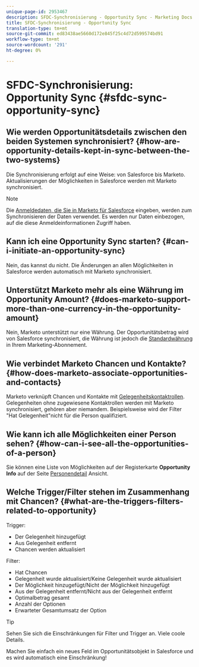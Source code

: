 ```yaml
---
unique-page-id: 2953467
description: SFDC-Synchronisierung - Opportunity Sync - Marketing Docs - Produktdokumentation
title: SFDC-Synchronisierung - Opportunity Sync
translation-type: tm+mt
source-git-commit: ed83438ae5660d172e845f25c4d72d599574bd91
workflow-type: tm+mt
source-wordcount: '291'
ht-degree: 0%

---
```



# SFDC-Synchronisierung: Opportunity Sync {#sfdc-sync-opportunity-sync}

## Wie werden Opportunitätsdetails zwischen den beiden Systemen synchronisiert? {#how-are-opportunity-details-kept-in-sync-between-the-two-systems}

Die Synchronisierung erfolgt auf eine Weise: von Salesforce bis Marketo. Aktualisierungen der Möglichkeiten in Salesforce werden mit Marketo synchronisiert.

>[!NOTE]
>
>Die [Anmeldedaten, die Sie in Marketo für Salesforce](/help/marketo/product-docs/crm-sync/salesforce-sync/setup/enterprise-unlimited-edition/step-2-of-3-create-a-salesforce-user-for-marketo-enterprise-unlimited.md) eingeben, werden zum Synchronisieren der Daten verwendet. Es werden nur Daten einbezogen, auf die diese Anmeldeinformationen Zugriff haben.

## Kann ich eine Opportunity Sync starten? {#can-i-initiate-an-opportunity-sync}

Nein, das kannst du nicht. Die Änderungen an allen Möglichkeiten in Salesforce werden automatisch mit Marketo synchronisiert.

## Unterstützt Marketo mehr als eine Währung im Opportunity Amount? {#does-marketo-support-more-than-one-currency-in-the-opportunity-amount}

Nein, Marketo unterstützt nur eine Währung. Der Opportunitätsbetrag wird von Salesforce synchronisiert, die Währung ist jedoch die [Standardwährung](/help/marketo/product-docs/administration/settings/set-default-location-settings-for-a-subscription.md#set-the-default-currency-settings-for-a-subscription) in Ihrem Marketing-Abonnement.

## Wie verbindet Marketo Chancen und Kontakte? {#how-does-marketo-associate-opportunities-and-contacts}

Marketo verknüpft Chancen und Kontakte mit [Gelegenheitskontaktrollen](https://help.salesforce.com/HTViewHelpDoc?id=contactroles.htm). Gelegenheiten ohne zugewiesene Kontaktrollen werden mit Marketo synchronisiert, gehören aber niemandem. Beispielsweise wird der Filter &quot;Hat Gelegenheit&quot;nicht für die Person qualifiziert.

## Wie kann ich alle Möglichkeiten einer Person sehen? {#how-can-i-see-all-the-opportunities-of-a-person}

Sie können eine Liste von Möglichkeiten auf der Registerkarte **Opportunity Info** auf der Seite [Personendetail](/help/marketo/product-docs/core-marketo-concepts/smart-lists-and-static-lists/managing-people-in-smart-lists/using-the-person-detail-page.md) Ansicht.

## Welche Trigger/Filter stehen im Zusammenhang mit Chancen? {#what-are-the-triggers-filters-related-to-opportunity}

Trigger:

* Der Gelegenheit hinzugefügt
* Aus Gelegenheit entfernt
* Chancen werden aktualisiert

Filter:

* Hat Chancen
* Gelegenheit wurde aktualisiert/Keine Gelegenheit wurde aktualisiert
* Der Möglichkeit hinzugefügt/Nicht der Möglichkeit hinzugefügt
* Aus der Gelegenheit entfernt/Nicht aus der Gelegenheit entfernt
* Optimalbetrag gesamt
* Anzahl der Optionen
* Erwarteter Gesamtumsatz der Option

>[!TIP]
>
>Sehen Sie sich die Einschränkungen für Filter und Trigger an. Viele coole Details.
>
>Machen Sie einfach ein neues Feld im Opportunitätsobjekt in Salesforce und es wird automatisch eine Einschränkung!

